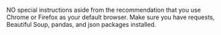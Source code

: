 NO special instructions aside from the recommendation that you use Chrome or Firefox as your default browser. 
Make sure you have requests, Beautiful Soup, pandas, and json packages installed.

